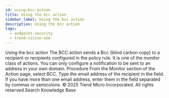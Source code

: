 ```yaml
---
id: using-bcc-action
title: Using the bcc action
sidebar_label: Using the bcc action
description: Using the bcc action
tags:
  - endpoint-security
  - trend-vision-one
---
```


 Using the bcc action The BCC action sends a Bcc (blind carbon copy) to a recipient or recipients configured in the policy rule. It is one of the monitor class of actions. You can only configure a notification to be sent to an address in your own domain. Procedure From the Monitor section of the Action page, select BCC. Type the email address of the recipient in the field. If you have more than one email address, enter them in the field separated by commas or semicolons. © 2025 Trend Micro Incorporated. All rights reserved.Search Knowledge Base